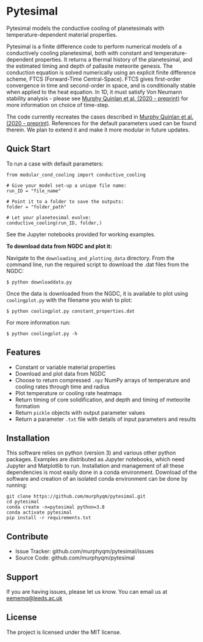 Pytesimal
========

Pytesimal models the conductive cooling of planetesimals with temperature-dependent material properties.

Pytesimal is a finite difference code to perform numerical models of a conductively cooling planetesimal, both with constant and temperature-dependent properties. It returns a thermal history of the planetesimal, and the estimated timing and depth of pallasite meteorite genesis.
The conduction equation is solved numerically using an explicit finite difference scheme, FTCS (Forward-Time Central-Space). FTCS gives first-order convergence in time and second-order in space, and is conditionally stable when applied to the heat equation.
In 1D, it must satisfy Von Neumann stability analysis - please see [Murphy Quinlan et al. (2020 - preprint)](https://www.essoar.org/doi/abs/10.1002/essoar.10504913.1) for more information on choice of time-step.

The code currently recreates the cases described in [Murphy Quinlan et al. (2020 - preprint)](https://www.essoar.org/doi/abs/10.1002/essoar.10504913.1). References for the default parameters used can be found therein. We plan to extend it and make it more modular in future updates.

Quick Start
-----------

To run a case with default parameters:

    from modular_cond_cooling import conductive_cooling

    # Give your model set-up a unique file name:
    run_ID = "file_name"

    # Point it to a folder to save the outputs:
    folder = "folder_path" 

    # Let your planetesimal evolve:
    conductive_cooling(run_ID, folder,)

See the Jupyter notebooks provided for working examples.

**To download data from NGDC and plot it:** 

Navigate to the `downloading_and_plotting_data` directory. From the command line, run the required script to download the .dat files from the NGDC:

`$ python downloaddata.py`

Once the data is downloaded from the NGDC, it is available to plot using `coolingplot.py` with the filename you wish to plot:

`$ python coolingplot.py constant_properties.dat`

For more information run:

`$ python coolingplot.py -h`

Features
--------

- Constant or variable material properties
- Download and plot data from NGDC
- Choose to return compressed `.npz` NumPy arrays of temperature and cooling rates through time and radius
- Plot temperature or cooling rate heatmaps
- Return timing of core solidification, and depth and timing of meteorite formation
- Return `pickle` objects with output parameter values
- Return a parameter `.txt` file with details of input parameters and results

Installation
------------
This software relies on python (version 3) and various other python packages. Examples are distributed as Jupyter notebooks, which need Jupyter and Matplotlib to run. Installation and management of all these dependencies is most easily done in a conda environment. Download of the software and creation of an isolated conda environment can be done by running:


    git clone https://github.com/murphyqm/pytesimal.git
    cd pytesimal
    conda create -n=pytesimal python=3.8
    conda activate pytesimal
    pip install -r requirements.txt


Contribute
----------

- Issue Tracker: github.com/murphyqm/pytesimal/issues
- Source Code: github.com/murphyqm/pytesimal

Support
-------

If you are having issues, please let us know.
You can email us at eememq@leeds.ac.uk

License
-------

The project is licensed under the MIT license.

